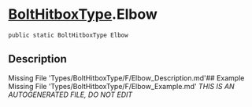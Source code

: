 # [BoltHitboxType](Types/BoltHitboxType.md).Elbow
`public static BoltHitboxType Elbow`
## Description
Missing File 'Types/BoltHitboxType/F/Elbow_Description.md'## Example
Missing File 'Types/BoltHitboxType/F/Elbow_Example.md'
*THIS IS AN AUTOGENERATED FILE, DO NOT EDIT*
